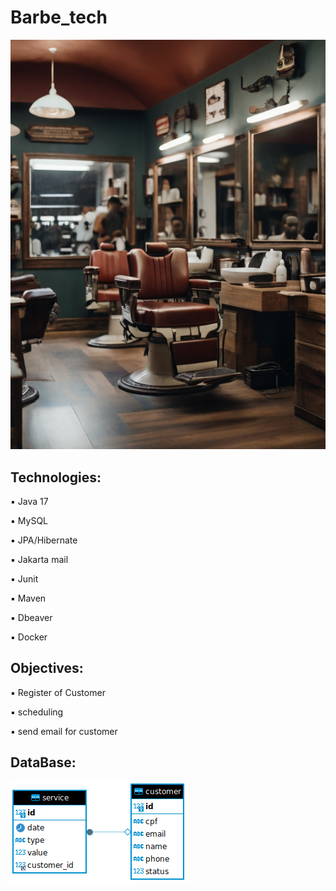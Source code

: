 
<h1>Barbe_tech</h1>
<img src="img/barber_shop.jpg">
<h2>Technologies: </h2>
<p>▪️ Java 17</p>
<p>▪️ MySQL</p>
<p>▪️ JPA/Hibernate</p>
<p>▪️ Jakarta mail</p>
<p>▪️ Junit</p>
<p>▪️ Maven</p>
<p>▪️ Dbeaver</p>
<p>▪️ Docker</p>

<h2>Objectives:</h2>
<p>▪️ Register of Customer</p>
<p>▪️ scheduling</p>
<p>▪️ send email for customer<p>

<h2>DataBase:</h2>
<img src="img/barber_database.png">
